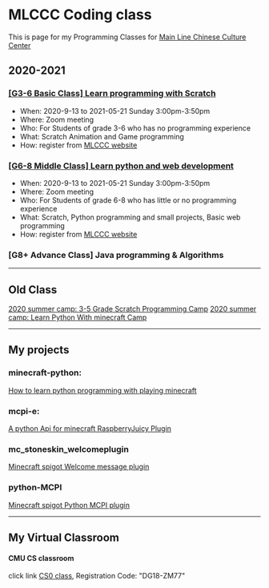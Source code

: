 # MLCCC Coding class
 
This is page for my Programming Classes for <a target="_blank" href="http://mlccc.org">Main Line Chinese Culture Center</a>

## 2020-2021

### [[G3-6 Basic Class] Learn programming with Scratch](Scratch/index.md)

- When: 2020-9-13 to 2021-05-21 Sunday 3:00pm-3:50pm
- Where: Zoom meeting
- Who: For Students of grade 3-6 who has no programming experience
- What: Scratch Animation and Game programming
- How: register from [MLCCC website](http://www.mlccc.org/)

### [[G6-8 Middle Class] Learn python and web development](./python/index.md)

- When: 2020-9-13 to 2021-05-21 Sunday 3:00pm-3:50pm
- Where: Zoom meeting
- Who: For Students of grade 6-8 who has little or no programming experience
- What: Scratch, Python programming and small projects, Basic web programming
- How: register from [MLCCC website](http://www.mlccc.org/)

### [G8+ Advance Class] Java programming & Algorithms 
 <!-- 
* <a target="_blank" href="https://1drv.ms/u/s!Avm-0LBz8-Jhg4M4HD4vOYb3PJFYUA?e=2ZGBLU">MLCCC Coding Class Share folder</a>
* Class scratch studio <a target="_blank"
                href="https://scratch.mit.edu/studios/3018337/projects/">https://scratch.mit.edu/studios/3018337/projects/</a>
* example page of <a target="_blank" href="./samples/index.html">web development</a>
-->
<hr>




<!--
## MLCCC 2020 online Summer Camp Coding Classes

#### <a href="http://www.mlccc.org/MlcccV2/Forms/V2/Programs/Camp/SummerCamp.aspx"  target="_blank"> summer camp info link </a>

#### <a href="https://docs.google.com/document/d/1mQp7h046v4X_VSOHjRN2MO03S4MtN8X5Zs1uUbwksuU/edit?usp=sharing"  target="_blank"> class infomation</a>

-->
## Old Class
[2020 summer camp: 3-5 Grade Scratch Programming Camp](./SummerCamp_Scratch/index.md)
[2020 summer camp: Learn Python With minecraft Camp](./SummerCamp_Python_Minecraft/index.md)

------

## My projects

### minecraft-python:
<a href="https://stoneskin.github.io/python-minecraft"  target="_blank"> How to learn python programming with playing minecraft</a>

### mcpi-e:
<a href="https://stoneskin.github.io/mcpi-e/"  target="_blank">A python Api for minecraft RaspberryJuicy Plugin</a>

### mc_stoneskin_welcomeplugin
<a href="https://stoneskin.github.io/mc_stoneskin_welcomeplugin/"  target="_blank">Minecraft spigot Welcome message plugin </a>

### python-MCPI
<a href="https://github.com/stoneskin/minecraft_python_mcpi_plugin/" target="_blank">Minecraft spigot Python MCPI  plugin </a>

------

## My Virtual Classroom
#### CMU CS classroom
<p> click link <a target="_blank" href="https://academy.cs.cmu.edu/splash">CS0 class</a>, Registration Code:
        "DG18-ZM77" </p>
